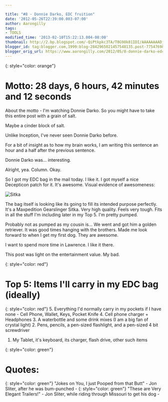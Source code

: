 ```yaml
---

title: "#8 - Donnie Darko, EDC fruition"
date: '2012-05-26T22:39:00.003-07:00'
author: Aarongilly
tags:
- TOOLS
modified_time: '2013-02-10T15:22:13.004-08:00'
thumbnail: http://2.bp.blogspot.com/-QiPtkpkc3TA/T8G98k81IDI/AAAAAAAADjk/FLSmggadEfc/s72-c/IMG_20120526_185700.jpg
blogger_id: tag:blogger.com,1999:blog-2842965021457548135.post-7754769821822117979
blogger_orig_url: https://www.aarongilly.com/2012/05/8-donnie-darko-edc-fruition.html
---
```

{: style="color: orange"}
# Motto: 28 days, 6 hours, 42 minutes and 12 seconds

About the motto - I'm watching Donnie Darko. So you might have to take this entire post with a grain of salt.

Maybe a cinder block of salt.

Unlike Inception, I've never seen Donnie Darko before.

For a bit of insight as to how my brain works, I am writing this sentence an hour and a half after the previous sentence.

Donnie Darko was... interesting.

Alright, yea. Column. Okay. 

So I got my EDC bag in the mail today. I like it. I got myself a nice Decepticon patch for it. It's awesome. Visual evidence of awesomeness:

![Sitka](http://2.bp.blogspot.com/-QiPtkpkc3TA/T8G98k81IDI/AAAAAAAADjk/FLSmggadEfc/s400/IMG_20120526_185700.jpg)

The bag itself is looking like its going to fill its intended purpose perfectly. It's a Maxpedition Gearslinger Sitka. Very high quality. Feels very tough. Fits in all the stuff I'm including later in my Top 5. I'm pretty pumped. 

Probably not as pumped as my cousin is... We went and got him a golden retriever. It was good times hanging with the brothers. Made me look forward to when I get my first dog. They are awesome.

I want to spend more time in Lawrence. I like it there.

This post was light on the entertainment value. My bad.

{: style="color: red"}
# Top 5: Items I'll carry in my EDC bag (ideally)
{: style="color: red"}
5. Everything I'd normally carry in my pockets if I have none - Cell Phone, Wallet, Keys, Pocket Knife
4. Cell phone charger + Headphones
3. A waterbottle and some drink mixes (I am a big fan of crystal light)
2. Pens, pencils, a pen-sized flashlight, and a pen-sized 4 bit screwdriver
1. My Tablet, it's keyboard, its charger, flash drive, other such items

{: style="color: green"}
# Quotes:
{: style="color: green"}
"Jokes on You, I just Pooped from that Butt" - Jon Sliter, after he was bum-punched -
{: style="color: green"}
"These are Very Elegant Trailers!" - Jon Sliter, while riding through Missouri to get his dog -